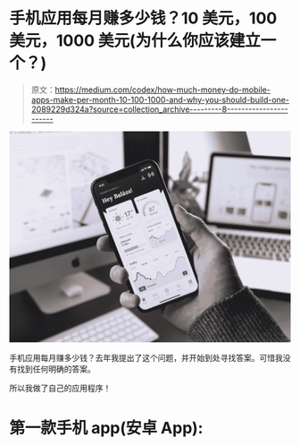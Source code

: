 # 手机应用每月赚多少钱？10 美元，100 美元，1000 美元(为什么你应该建立一个？)

> 原文：<https://medium.com/codex/how-much-money-do-mobile-apps-make-per-month-10-100-1000-and-why-you-should-build-one-2089229d324a?source=collection_archive---------8----------------------->

![](img/b5be01ebad1177ea2129f016f1237011.png)

手机应用每月赚多少钱？去年我提出了这个问题，并开始到处寻找答案。可惜我没有找到任何明确的答案。

所以我做了自己的应用程序！

# **第一款手机 app(安卓 App):**